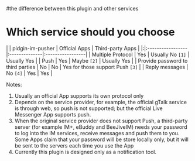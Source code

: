 #the difference between this plugin and other services


# Which service should you choose #

| | pidgin-im-pusher | Official Apps | Third-party Apps |
|:|:-----------------|:--------------|:-----------------|
| Multiple Protocol | Yes | Usually No `[1]` | Usually Yes |
| Push | Yes | Maybe `[2]` | Usually Yes |
| Provide password to third parties | No | No | Yes for those support Push `[3]` |
| Reply messages | No `[4]` | Yes | Yes |


Notes:

  1. Usually an official App supports its own protocol only
  1. Depends on the service provider, for example, the official gTalk service is through web, so push is not supported; but the official Live Messenger App supports push.
  1. When the original service provider does not support Push, a third-party server (for example IM+, eBuddy and BeeJiveIM) needs your password to log into the IM services, receive messages and push them to you. Some Apps claim that your password will be store locally only, but it will be sent to the servers each time you use the App
  1. Currently this plugin is designed only as a notification tool.